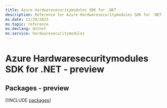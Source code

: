 ```yaml
---
title: Azure Hardwaresecuritymodules SDK for .NET
description: Reference for Azure Hardwaresecuritymodules SDK for .NET
ms.date: 11/20/2023
ms.topic: reference
ms.devlang: dotnet
ms.service: hardwaresecuritymodules
---
```

# Azure Hardwaresecuritymodules SDK for .NET - preview
## Packages - preview
[!INCLUDE [packages](hardwaresecuritymodules-index.md)]
